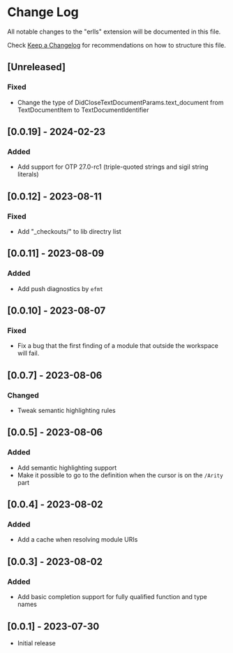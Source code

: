 # Change Log

All notable changes to the "erlls" extension will be documented in this file.

Check [Keep a Changelog](http://keepachangelog.com/) for recommendations on how to structure this file.

## [Unreleased]

### Fixed

- Change the type of DidCloseTextDocumentParams.text_document from TextDocumentItem to TextDocumentIdentifier

## [0.0.19] - 2024-02-23

### Added

- Add support for OTP 27.0-rc1 (triple-quoted strings and sigil string literals)

## [0.0.12] - 2023-08-11

### Fixed

- Add "_checkouts/" to lib directry list

## [0.0.11] - 2023-08-09

### Added

- Add push diagnostics by `efmt`

## [0.0.10] - 2023-08-07

### Fixed

- Fix a bug that the first finding of a module that outside the workspace will fail.

## [0.0.7] - 2023-08-06

### Changed

- Tweak semantic highlighting rules

## [0.0.5] - 2023-08-06

### Added

- Add semantic highlighting support
- Make it possible to go to the definition when the cursor is on the `/Arity` part

## [0.0.4] - 2023-08-02

### Added

- Add a cache when resolving module URIs

## [0.0.3] - 2023-08-02

### Added

- Add basic completion support for fully qualified function and type names

## [0.0.1] - 2023-07-30

- Initial release
